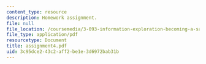 ```yaml
---
content_type: resource
description: Homework assignment.
file: null
file_location: /coursemedia/3-093-information-exploration-becoming-a-savvy-scholar-fall-2006/3c95dce243c2aff2be1e3d6972bab31b_assignment4.pdf
file_type: application/pdf
resourcetype: Document
title: assignment4.pdf
uid: 3c95dce2-43c2-aff2-be1e-3d6972bab31b
---
```

